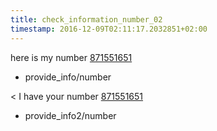```yaml
---
title: check_information_number_02
timestamp: 2016-12-09T02:11:17.2032851+02:00
---
```


here is my number [871551651](number/custId)
* provide_info/number

< I have your number [871551651](number/custId)
* provide_info2/number
